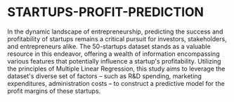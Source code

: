 # STARTUPS-PROFIT-PREDICTION
In the dynamic landscape of entrepreneurship, predicting the success and 
profitability of startups remains a critical pursuit for investors, stakeholders, and 
entrepreneurs alike. The 50-startups dataset stands as a valuable resource in this 
endeavor, offering a wealth of information encompassing various features that 
potentially influence a startup's profitability.
Utilizing the principles of Multiple Linear Regression, this study aims to 
leverage the dataset's diverse set of factors – such as R&D spending, marketing 
expenditures, administration costs – to construct a predictive model for the profit margins of these startups.
